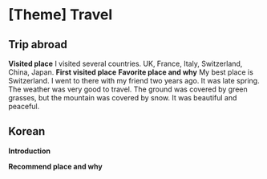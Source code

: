 # [Theme] Travel
## Trip abroad
**Visited place**
I visited several countries. UK, France, Italy, Switzerland, China, Japan.
**First visited place**
**Favorite place and why**
My best place is Switzerland. I went to there with my friend two years ago. It was late spring. The weather was very good to travel. The ground was covered by green grasses, but the mountain was covered by snow. It was beautiful and peaceful. 

## Korean
**Introduction**

**Recommend place and why**
